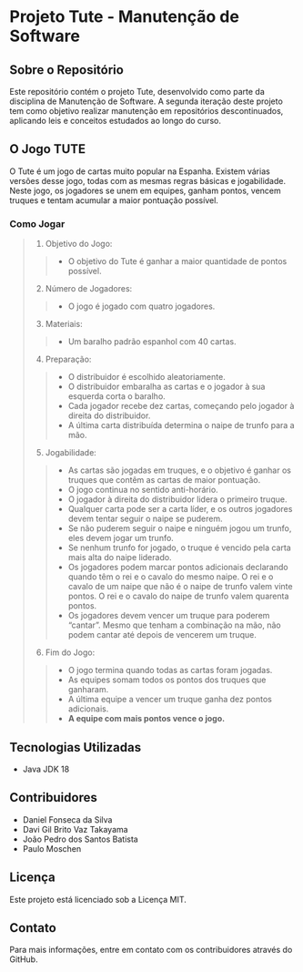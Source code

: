 # Projeto Tute - Manutenção de Software

## Sobre o Repositório
Este repositório contém o projeto Tute, desenvolvido como parte da disciplina de Manutenção de Software. A segunda iteração deste projeto tem como objetivo realizar manutenção em repositórios descontinuados, aplicando leis e conceitos estudados ao longo do curso.

## O Jogo TUTE
O Tute é um jogo de cartas muito popular na Espanha. Existem várias versões desse jogo, todas com as mesmas regras básicas e jogabilidade. Neste jogo, os jogadores se unem em equipes, ganham pontos, vencem truques e tentam acumular a maior pontuação possível.

### Como Jogar

> 1. Objetivo do Jogo:
>> - O objetivo do Tute é ganhar a maior quantidade de pontos possível.
> 2. Número de Jogadores:
>> - O jogo é jogado com quatro jogadores.
> 3. Materiais:
>> - Um baralho padrão espanhol com 40 cartas.
> 4. Preparação:
>> - O distribuidor é escolhido aleatoriamente.
>> - O distribuidor embaralha as cartas e o jogador à sua esquerda corta o baralho.
>> - Cada jogador recebe dez cartas, começando pelo jogador à direita do distribuidor.
>> - A última carta distribuída determina o naipe de trunfo para a mão.
> 5. Jogabilidade:
>> - As cartas são jogadas em truques, e o objetivo é ganhar os truques que contêm as cartas de maior pontuação.
>> - O jogo continua no sentido anti-horário.
>> - O jogador à direita do distribuidor lidera o primeiro truque.
>> - Qualquer carta pode ser a carta líder, e os outros jogadores devem tentar seguir o naipe se puderem.
>> - Se não puderem seguir o naipe e ninguém jogou um trunfo, eles devem jogar um trunfo.
>> - Se nenhum trunfo for jogado, o truque é vencido pela carta mais alta do naipe liderado.
>> - Os jogadores podem marcar pontos adicionais declarando quando têm o rei e o cavalo do mesmo naipe. O rei e o cavalo de um naipe que não é o naipe de trunfo valem vinte pontos. O rei e o cavalo do naipe de trunfo valem quarenta pontos.
>> - Os jogadores devem vencer um truque para poderem “cantar”. Mesmo que tenham a combinação na mão, não podem cantar até depois de vencerem um truque.
> 6. Fim do Jogo:
>> - O jogo termina quando todas as cartas foram jogadas.
>> - As equipes somam todos os pontos dos truques que ganharam.
>> - A última equipe a vencer um truque ganha dez pontos adicionais.
>> - **A equipe com mais pontos vence o jogo.**

## Tecnologias Utilizadas
- Java JDK 18

## Contribuidores
- Daniel Fonseca da Silva
- Davi Gil Brito Vaz Takayama
- João Pedro dos Santos Batista
- Paulo Moschen

## Licença
Este projeto está licenciado sob a Licença MIT.

## Contato
Para mais informações, entre em contato com os contribuidores através do GitHub.
